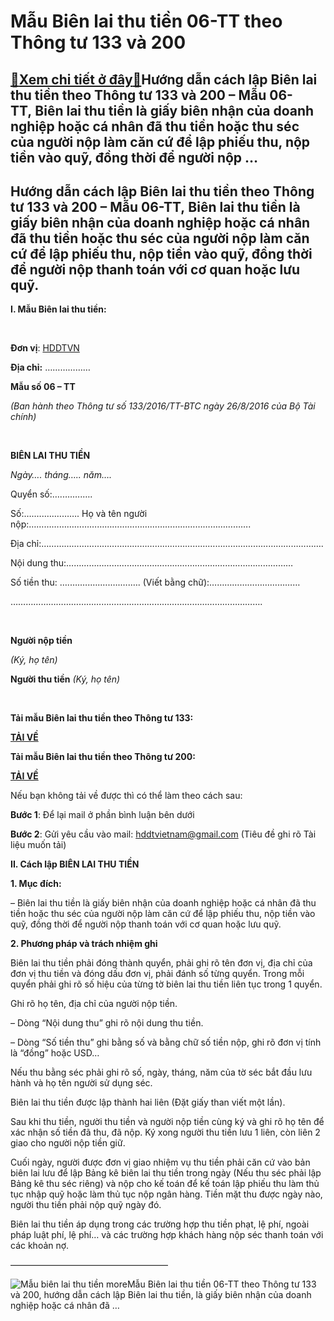Mẫu Biên lai thu tiền 06-TT theo Thông tư 133 và 200
=====================================================

[:gift:Xem chi tiết ở đây:gift:](https://hddtvn.com/mau-bien-lai-thu-tien-06-tt-theo-thong-tu-133-va-200/)Hướng dẫn cách lập Biên lai thu tiền theo Thông tư 133 và 200 – Mẫu 06-TT, Biên lai thu tiền là giấy biên nhận của doanh nghiệp hoặc cá nhân đã thu tiền hoặc thu séc của người nộp làm căn cứ để lập phiếu thu, nộp tiền vào quỹ, đồng thời để người nộp …
------------------------------------------------------------------------------------------------------------------------------------------------------------------------------------------------------------------------------------------------------------------



Hướng dẫn cách lập Biên lai thu tiền theo Thông tư 133 và 200 – Mẫu 06-TT, Biên lai thu tiền là giấy biên nhận của doanh nghiệp hoặc cá nhân đã thu tiền hoặc thu séc của người nộp làm căn cứ để lập phiếu thu, nộp tiền vào quỹ, đồng thời để người nộp thanh toán với cơ quan hoặc lưu quỹ.
-------------------------------------------------------------------------------------------------------------------------------------------------------------------------------------------------------------------------------------------------------------------------------------------------------


**I. Mẫu Biên lai thu tiền:**  

 






**Đơn vị**: [HDDTVN](http://hddtvn.com/ "HDDTVN")  

**Địa chỉ:** ………………

**Mẫu số 06 – TT**  

*(Ban hành theo Thông tư số 133/2016/TT-BTC ngày 26/8/2016 của Bộ Tài chính)*




   

**BIÊN LAI THU TIỀN**  

*Ngày…. tháng….. năm….*

Quyển số:….….….….

Số:….….….……….
Họ và tên người nộp:…………………………………………………………………………….  

Địa chỉ:………………………………………………………………………………………………….  

Nội dung thu:………………………………………………………………………………  

Số tiền thu: ….….….….….….….…. (Viết bằng chữ):………………………………  

……………………………………………………………………………………….



 




**Người nộp tiền**  

*(Ký, họ tên)*


**Người thu tiền**
*(Ký, họ tên)*





 


**Tải mẫu Biên lai thu tiền theo Thông tư 133:**



[**TẢI VỀ**](http://drive.google.com/open?id=0B24q-XZt4667SXZGNU5CejB4cDQ "tải theo thông tư 133")

**Tải mẫu Biên lai thu tiền theo Thông tư 200:**



[**TẢI VỀ**](https://drive.google.com/file/d/0B24q-XZt4667ME1SWEUyX0FmTzA "tải theo thông tư 200")
   

Nếu bạn không tải về được thì có thể làm theo cách sau:  

**Bước 1**: Để lại mail ở phần bình luận bên dưới  

**Bước 2**: Gửi yêu cầu vào mail: [hddtvietnam@gmail.com](mailto:hddtvietnam@gmail.com) (Tiêu đề ghi rõ Tài liệu muốn tải)



**II. Cách lập BIÊN LAI THU TIỀN**


**1. Mục đích:**   

– Biên lai thu tiền là giấy biên nhận của doanh nghiệp hoặc cá nhân đã thu tiền hoặc thu séc của người nộp làm căn cứ để lập phiếu thu, nộp tiền vào quỹ, đồng thời để người nộp thanh toán với cơ quan hoặc lưu quỹ.


**2. Phương pháp và trách nhiệm ghi**


Biên lai thu tiền phải đóng thành quyển, phải ghi rõ tên đơn vị, địa chỉ của đơn vị thu tiền và đóng dấu đơn vị, phải đánh số từng quyển. Trong mỗi quyển phải ghi rõ số hiệu của từng tờ biên lai thu tiền liên tục trong 1 quyển.  

Ghi rõ họ tên, địa chỉ của người nộp tiền.  

– Dòng “Nội dung thu” ghi rõ nội dung thu tiền.  

– Dòng “Số tiền thu” ghi bằng số và bằng chữ số tiền nộp, ghi rõ đơn vị tính là “đồng” hoặc USD…


Nếu thu bằng séc phải ghi rõ số, ngày, tháng, năm của tờ séc bắt đầu lưu hành và họ tên người sử dụng séc.


Biên lai thu tiền được lập thành hai liên (Đặt giấy than viết một lần).


Sau khi thu tiền, người thu tiền và người nộp tiền cùng ký và ghi rõ họ tên để xác nhận số tiền đã thu, đã nộp. Ký xong người thu tiền lưu 1 liên, còn liên 2 giao cho người nộp tiền giữ.


Cuối ngày, người được đơn vị giao nhiệm vụ thu tiền phải căn cứ vào bản biên lai lưu để lập Bảng kê biên lai thu tiền trong ngày (Nếu thu séc phải lập Bảng kê thu séc riêng) và nộp cho kế toán để kế toán lập phiếu thu làm thủ tục nhập quỹ hoặc làm thủ tục nộp ngân hàng. Tiền mặt thu được ngày nào, người thu tiền phải nộp quỹ ngày đó.


Biên lai thu tiền áp dụng trong các trường hợp thu tiền phạt, lệ phí, ngoài pháp luật phí, lệ phí… và các trường hợp khách hàng nộp séc thanh toán với các khoản nợ.




  

——————————————————  

![Mẫu biên lai thu tiền](https://hddtvn.com/wp-content/uploads/2021/01/bien-lai-thu-tien.png "Mẫu biên lai thu tiền")
moreMẫu Biên lai thu tiền 06-TT theo Thông tư 133 và 200, hướng dẫn cách lập Biên lai thu tiền, là giấy biên nhận của doanh nghiệp hoặc cá nhân đã …

